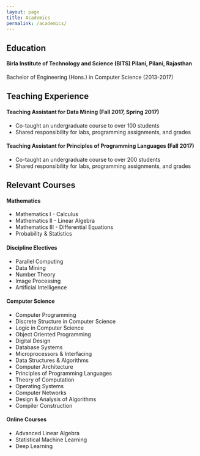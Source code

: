 ```yaml
---
layout: page
title: Academics
permalink: /academics/
---
```


## Education
#### Birla Institute of Technology and Science (BITS) Pilani, Pilani, Rajasthan
Bachelor of Engineering (Hons.) in Computer Science (2013-2017)

## Teaching Experience
#### Teaching Assistant for Data Mining (Fall 2017, Spring 2017)
- Co-taught an undergraduate course to over 100 students
- Shared responsibility for labs, programming assignments, and grades

#### Teaching Assistant for Principles of Programming Languages (Fall 2017)
- Co-taught an undergraduate course to over 200 students
- Shared responsibility for labs, programming assignments, and grades

## Relevant Courses
#### Mathematics
- Mathematics I - Calculus
- Mathematics II - Linear Algebra
- Mathematics III - Differential Equations
- Probability & Statistics

#### Discipline Electives
- Parallel Computing
- Data Mining
- Number Theory
- Image Processing
- Artificial Intelligence

#### Computer Science
- Computer Programming
- Discrete Structure in Computer Science
- Logic in Computer Science
- Object Oriented Programming
- Digital Design
- Database Systems
- Microprocessors & Interfacing
- Data Structures & Algorithms
- Computer Architecture
- Principles of Programming Languages
- Theory of Computation
- Operating Systems
- Computer Networks
- Design & Analysis of Algorithms
- Compiler Construction

#### Online Courses
- Advanced Linear Algebra
- Statistical Machine Learning
- Deep Learning


